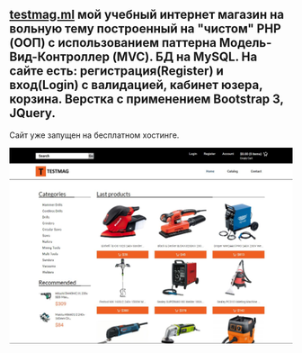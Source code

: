 [testmag.ml](http:/testmag.ml) мой учебный интернет магазин на вольную тему построенный на "чистом" PHP (ООП) с использованием паттерна Модель-Вид-Контроллер (MVC). БД на MySQL. На сайте есть: регистрация(Register) и вход(Login) с валидацией, кабинет юзера, корзина. Верстка с применением Bootstrap 3, JQuery.
------------------------------------------------------------------------------------------------------------------------------------------
Сайт уже запущен на бесплатном хостинге.

![alt text](https://github.com/MaksimSergeev/testmag/blob/master/testmag.JPG)
